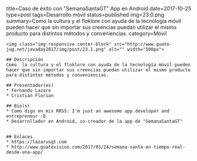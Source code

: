 title=Caso de éxito con "SemanaSantaGT" App en Android
date=2017-10-25
type=post
tags=Desarrollo móvil
status=published
img=23.0.png
summary=Como  la cultura y el floklore con ayuda de la tecnología móvil pueden hacer que sin importar sus creencias puedan utilizar el mismo producto para distintos métodos y conveniencias.
category=Móvil
~~~~~~
<img class="img-responsive center-block" src="http://www.guate-jug.net/javaday2017/img/post/23.1.png" alt="" width="500px">

## Descripción
Como  la cultura y el floklore con ayuda de la tecnología móvil pueden hacer que sin importar sus creencias puedan utilizar el mismo producto para distintos métodos y conveniencias.

## Presentador(es)
* Fernando Lazaro
* Cristian Florian

## Bio(s)
* Como digo en mis RRSS: I'm just an awesome app developer and entrepreneur :D
* Desarrollador en Android, co-creador de la app de "SemanaSantaGT"


## Enlaces
* https://lazarusgt.com
* http://www.guatevision.com/2017/03/24/semana-santa-en-tiempo-real-desde-una-app/
